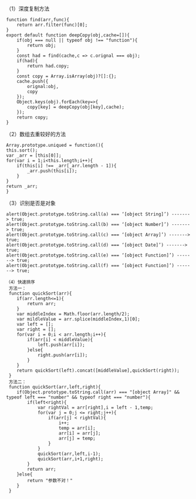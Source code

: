 
   （1）深度复制方法

    function find(arr,func){
        return arr.filter(func)[0];    
    }
    export default function deepCopy(obj,cache=[]){
        if(obj === null || typeof obj !== "function"){
            return obj;
        }
        const had = find(cache,c => c.orignal === obj);
        if(had){
            return had.copy;
        }
        const copy = Array.isArray(obj)?[]:{};
        cache.push({
            orignal:obj,
            copy
        });
        Object.keys(obj).forEach(key=>{
            copy[key] = deepCopy(obj[key],cache); 
        });
        return copy;
    }

   （2）数组去重较好的方法

    Array.prototype.uniqued = function(){
	this.sort();
	var _arr = [this[0]];
	for(var i = 1;i<this.length;i++){
	    if(this[i] !== _arr[_arr.length - 1]){
	    	_arr.push(this[i]);
	    }
	}
	return _arr;
    }

   （3）识别是否是对象 

	alert(Object.prototype.toString.call(a) === ‘[object String]’) -------> true;
	alert(Object.prototype.toString.call(b) === ‘[object Number]’) -------> true;
	alert(Object.prototype.toString.call(c) === ‘[object Array]’) -------> true;
	alert(Object.prototype.toString.call(d) === ‘[object Date]’) -------> true;
	alert(Object.prototype.toString.call(e) === ‘[object Function]’) -------> true;
	alert(Object.prototype.toString.call(f) === ‘[object Function]’) -------> true;
    
    （4）快速排序
     方法一：
     function quickSort(arr){
		if(arr.length<=1){
			return arr;
		}    
		var middleIndex = Math.floor(arr.length/2);
		var mildleValue = arr.splice(middleIndex,1)[0];
		var left = [];
		var right = [];
		for(var i = 0;i < arr.length;i++){
			if(arr[i] < middleValue){
				left.push(arr[i]);
			}else{
				right.push(arr[i]);
			}
		}
		return quickSort(left).concat([middleValue],quickSort(right));
     }
     方法二：
     function quickSort(arr,left,right){
		if(Object.prototype.toString.call(arr) === "[object Array]" && typeof left === "number" && typeof right === "number"){
			if(left<right){
				var rightVal = arr[right],i = left - 1,temp;
				for(var j = 0;j <= right;j++){
					if(arr[j] < rightVal){
						i++;
						temp = arr[i];
						arr[i] = arr[j];
						arr[j] = temp;
					}	
				}
				quickSort(arr,left,i-1);
				quickSort(arr,i+1,right);
			}
			return arr;
		}else{
			return "参数不对！"
		}
     }
